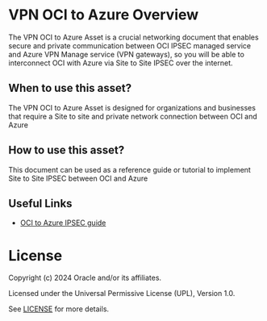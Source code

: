 # VPN OCI to Azure Overview
 
The VPN OCI to Azure Asset is a crucial networking document that enables secure and private communication between OCI IPSEC managed service and Azure VPN Manage service (VPN gateways), so you will be able to interconnect OCI with Azure via Site to Site IPSEC over the internet.
 
## When to use this asset?
 

The VPN OCI to Azure Asset is designed for organizations and businesses that require a Site to site and private network connection between OCI and Azure
 
## How to use this asset?
 
This document can be used as a reference guide or tutorial to implement Site to Site IPSEC between OCI and Azure
 
## Useful Links 

- [OCI to Azure IPSEC guide ](files/S2S%20IPSEC%20between%20Azure%20and%20OCI_v1.pdf)

 
# License

Copyright (c) 2024 Oracle and/or its affiliates.

Licensed under the Universal Permissive License (UPL), Version 1.0.

See [LICENSE](https://github.com/oracle-devrel/technology-engineering/blob/main/LICENSE) for more details.
